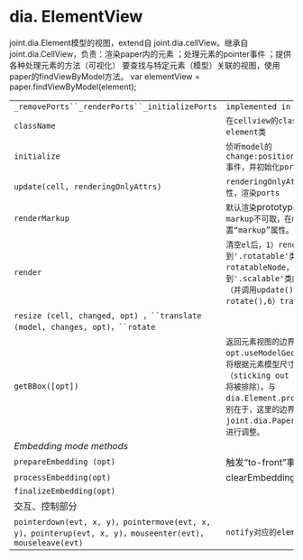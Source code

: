 # dia. ElementView

joint.dia.Element模型的视图，extend自 joint.dia.cellView。继承自joint.dia.CellView，负责：渲染paper内的元素 ；处理元素的pointer事件 ；提供各种处理元素的方法（可视化）
要查找与特定元素（模型）关联的视图，使用paper的findViewByModel方法。
var elementView = paper.findViewByModel(element);

|                                                              |                                                              |
| ------------------------------------------------------------ | ------------------------------------------------------------ |
| `_removePorts``_renderPorts``_initializePorts`               | `implemented in ports.js`                                    |
| `className`                                                  | `在cellview的classname以外添加了element类`                   |
| `initialize`                                                 | `侦听model的change:position/size/angle/marker事件，并初始化ports` |
| `update(cell, renderingOnlyAttrs)`                           | `renderingOnlyAttrs属性覆盖model属性，渲染ports`             |
| `renderMarkup`                                               | `默认渲染`prototype.markup`。 如果默认markup不可取，在model上设置“markup”属性。` |
| `render`                                                     | `清空el后，1）renderMarkup(),2）找到'.rotatable'类的节点给rotatableNode，3）找到'.scalable'类的节点给scalableNode（并调用update()），4）resize(),5）rotate(),6）translate()` |
| `resize (cell, changed, opt) ，``translate (model, changes, opt)，``rotate` | ` `                                                          |
| `getBBox([opt])`                                             | `返回元素视图的边界框。如果opt.useModelGeometry选项设为true，将根据元素模型尺寸计算得到边界框（sticking out 突出元素外的SVG子元素将被排除）。与dia.Element.prototype.getBBox的区别在于，这里的边界框将根据joint.dia.Paper translate和scale进行调整。` |
| *Embedding mode methods*                                     |                                                              |
| `prepareEmbedding (opt)`                                     | 触发“to-front”事件                                           |
| `processEmbedding(opt)`                                      | clearEmbedding                                               |
| `finalizeEmbedding(opt)`                                     |                                                              |
| 交互、控制部分                                               |                                                              |
| `pointerdown(evt, x, y)，pointermove(evt, x, y)，pointerup(evt, x, y)，mouseenter(evt)，mouseleave(evt)` | `notify对应的element事件`                                    |


